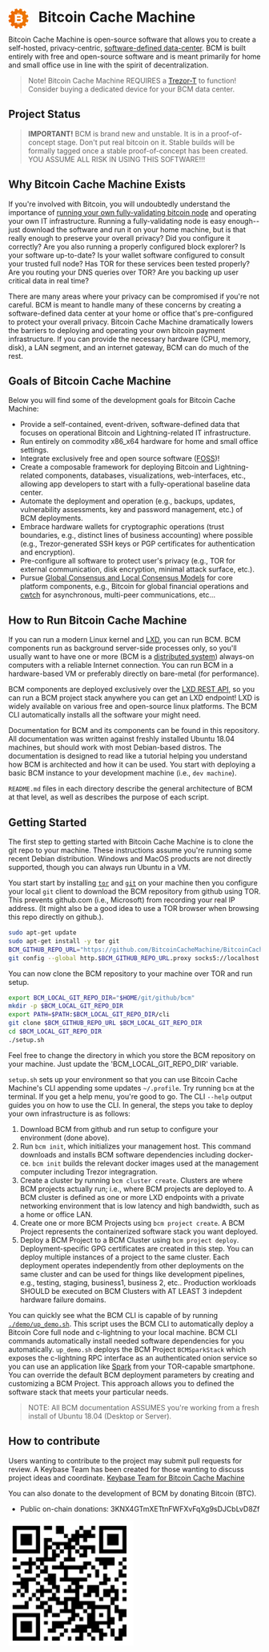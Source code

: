 
# <img src="./resources/images/bcmlogo_super_small.png" alt="Bitcoin Cache Machine Logo" style="float: left; margin-right: 20px;" /> Bitcoin Cache Machine

Bitcoin Cache Machine is open-source software that allows you to create a self-hosted, privacy-centric, [software-defined data-center](https://en.wikipedia.org/wiki/Software-defined_data_center). BCM is built entirely with free and open-source software and is meant primarily for home and small office use in line with the spirit of decentralization.

> Note! Bitcoin Cache Machine REQUIRES a [Trezor-T](https://trezor.io/) to function! Consider buying a dedicated device for your BCM data center.

## Project Status

> **IMPORTANT!**
> BCM is brand new and unstable. It is in a proof-of-concept stage. Don't put real bitcoin on it. Stable builds will be formally tagged once a stable proof-of-concept has been created. YOU ASSUME ALL RISK IN USING THIS SOFTWARE!!!

## Why Bitcoin Cache Machine Exists

If you're involved with Bitcoin, you will undoubtedly understand the importance of [running your own fully-validating bitcoin node](https://medium.com/@lopp/securing-your-financial-sovereignty-3af6fe834603) and operating your own IT infrastructure. Running a fully-validating node is easy enough--just download the software and run it on your home machine, but is that really enough to preserve your overall privacy? Did you configure it correctly? Are you also running a properly configured block explorer? Is your software up-to-date? Is your wallet software configured to consult your trusted full node? Has TOR for these services been tested properly? Are you routing your DNS queries over TOR? Are you backing up user critical data in real time?

There are many areas where your privacy can be compromised if you're not careful. BCM is meant to handle many of these concerns by creating a software-defined data center at your home or office that's pre-configured to protect your overall privacy. Bitcoin Cache Machine dramatically lowers the barriers to deploying and operating your own bitcoin payment infrastructure. If you can provide the necessary hardware (CPU, memory, disk), a LAN segment, and an internet gateway, BCM can do much of the rest.

## Goals of Bitcoin Cache Machine

Below you will find some of the development goals for Bitcoin Cache Machine:

* Provide a self-contained, event-driven, software-defined data that focuses on operational Bitcoin and Lightning-related IT infrastructure.
* Run entirely on commodity x86_x64 hardware for home and small office settings.
* Integrate exclusively free and open source software ([FOSS](https://en.wikipedia.org/wiki/Free_and_open-source_software))!
* Create a composable framework for deploying Bitcoin and Lightning-related components, databases, visualizations, web-interfaces, etc., allowing app developers to start with a fully-operational baseline data center.
* Automate the deployment and operation (e.g., backups, updates, vulnerability assessments, key and password management, etc.) of BCM deployments.
* Embrace hardware wallets for cryptographic  operations (trust boundaries, e.g., distinct lines of business accounting) where possible (e.g., Trezor-generated SSH keys or PGP certificates for authentication and encryption).
* Pre-configure all software to protect user's privacy (e.g., TOR for external communication, disk encryption, minimal attack surface, etc.).
* Pursue [Global Consensus and Local Consensus Models](https://twitter.com/SarahJamieLewis/status/1016832509709914112) for core platform components, e.g., Bitcoin for global financial operations and [cwtch](https://openprivacy.ca/blog/2018/06/28/announcing-cwtch/) for asynchronous, multi-peer communications, etc...

## How to Run Bitcoin Cache Machine

If you can run a modern Linux kernel and [LXD](https://linuxcontainers.org/lxd/), you can run BCM. BCM components run as background server-side processes only, so you'll usually want to have one or more (BCM is a [distributed system](https://en.wikipedia.org/wiki/Distributed_computing)) always-on computers with a reliable Internet connection. You can run BCM in a hardware-based VM or preferably directly on bare-metal (for performance). 

BCM components are deployed exclusively over the [LXD REST API](https://github.com/lxc/lxd/blob/master/doc/rest-api.md), so you can run a BCM project stack anywhere you can get an LXD endpoint! LXD is widely available on various free and open-source linux platforms. The BCM CLI automatically installs all the software your might need.

Documentation for BCM and its components can be found in this repository. All documentation was written against freshly installed Ubuntu 18.04 machines, but should work with most Debian-based distros. The documentation is designed to read like a tutorial helping you understand how BCM is architected and how it can be used. You start with deploying a basic BCM instance to your development machine (i.e., `dev machine`).

 `README.md` files in each directory describe the general architecture of BCM at that level, as well as describes the purpose of each script.

## Getting Started

The first step to getting started with Bitcoin Cache Machine is to clone the git repo to your machine. These instructions assume you're running some recent Debian distribution. Windows and MacOS products are not directly supported, though you can always run Ubuntu in a VM.

You start start by installing [`tor`](https://www.torproject.org/) and [`git`](https://git-scm.com/downloads) on your machine then you configure your local `git` client to download the BCM repository from github using TOR. This prevents github.com (i.e., Microsoft) from recording your real IP address. (It might also be a good idea to use a TOR browser when browsing this repo directly on github.).

```bash
sudo apt-get update
sudo apt-get install -y tor git
BCM_GITHUB_REPO_URL="https://github.com/BitcoinCacheMachine/BitcoinCacheMachine"
git config --global http.$BCM_GITHUB_REPO_URL.proxy socks5://localhost:9050
```

You can now clone the BCM repository to your machine over TOR and run setup.

```bash
export BCM_LOCAL_GIT_REPO_DIR="$HOME/git/github/bcm"
mkdir -p $BCM_LOCAL_GIT_REPO_DIR
export PATH=$PATH:$BCM_LOCAL_GIT_REPO_DIR/cli
git clone $BCM_GITHUB_REPO_URL $BCM_LOCAL_GIT_REPO_DIR
cd $BCM_LOCAL_GIT_REPO_DIR
./setup.sh
```

Feel free to change the directory in which you store the BCM repository on your machine. Just update the 'BCM_LOCAL_GIT_REPO_DIR' variable.

`setup.sh` sets up your environment so that you can use Bitcoin Cache Machine's CLI appending some updates `~/.profile`. Try running `bcm` at the terminal. If you get a help menu, you're good to go. The CLI `--help` output guides you on how to use the CLI. In general, the steps you take to deploy your own infrastructure is as follows:

1) Download BCM from github and run setup to configure your environment (done above).
2) Run `bcm init`, which initializes your management host. This command downloads and installs BCM software dependencies including docker-ce. `bcm init` builds the relevant docker images used at the management computer including Trezor integragration.
3) Create a cluster by running `bcm cluster create`. Clusters are where BCM projects actually run; i.e., where BCM projects are deployed to. A BCM cluster is defined as one or more LXD endpoints with a private networking environment that is low latency and high bandwidth, such as a home or office LAN.
4) Create one or more BCM Projects using `bcm project create`. A BCM Project represents the containerized software stack you want deployed.
5) Deploy a BCM Project to a BCM Cluster using `bcm project deploy`. Deployment-specific GPG certificates are created in this step. You can deploy multiple instances of a project to the same cluster. Each deployment operates independently from other deployments on the same cluster and can be used for things like development pipelines, e.g., testing, staging, business1, business 2, etc.. Production workloads SHOULD be executed on BCM Clusters with AT LEAST 3 indepdent hardware failure domains. 

You can quickly see what the BCM CLI is capable of by running [`./demo/up_demo.sh`](./demo/up_demo.sh). This script uses the BCM CLI to automatically deploy a Bitcoin Core full node and c-lightning to your local machine. BCM CLI commands automatically install needed software dependencies for you automatically. `up_demo.sh` deploys the BCM Project `BCMSparkStack` which exposes the c-lightning RPC interface as an authenticated onion service so you can use an application like [Spark](https://github.com/shesek/spark-wallet) from your TOR-capable smartphone. You can override the default BCM deployment parameters by creating and customizing a BCM Project. This approach allows you to defined the software stack that meets your particular needs.

> NOTE: All BCM documentation ASSUMES you're working from a fresh install of Ubuntu 18.04 (Desktop or Server).

## How to contribute

Users wanting to contribute to the project may submit pull requests for review. A Keybase Team has been created for those wanting to discuss project ideas and coordinate. [Keybase Team for Bitcoin Cache Machine](https://keybase.io/team/btccachemachine)

You can also donate to the development of BCM by donating Bitcoin (BTC).

* Public on-chain donations: 3KNX4GTmXETtnFWFXvFqXg9sDJCbLvD8Zf

[<img src="./resources/images/onchain_public_donation_address.png" alt="BCM Donation Address" height="250" width="250">](bitcoin:3KNX4GTmXETtnFWFXvFqXg9sDJCbLvD8Zf)
